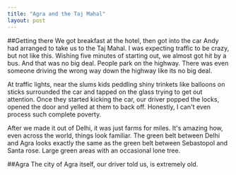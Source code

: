 ```yaml
---
title: "Agra and the Taj Mahal"
layout: post
---
```


##Getting there
We got breakfast at the hotel, then got into the car Andy had arranged to take us to the Taj Mahal. I was expecting traffic to be crazy, but not like this. Wishing five minutes of starting out, we almost got hit by a bus. And that was no big deal. People park on the highway. There was even someone driving the wrong way down the highway like its no big deal.

At traffic lights, near the slums kids peddling shiny trinkets like balloons on sticks surrounded the car and tapped on the glass trying to get out attention. Once they started kicking the car, our driver popped the locks, opened the door and yelled at them to back off. Honestly, I can't even process such complete poverty. 

After we made it out of Delhi, it was just farms for miles. It's amazing how, even across the world, things look familiar. The green belt between Delhi and Agra looks exactly the same as the green belt between Sebastopol and Santa rose. Large green areas with an occasional lone tree.

##Agra
The city of Agra itself, our driver told us, is extremely old.
